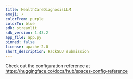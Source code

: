 ```yaml
---
title: HealthCareDiagnosisLLM
emoji: ⚡
colorFrom: purple
colorTo: blue
sdk: streamlit
sdk_version: 1.43.2
app_file: app.py
pinned: false
license: apache-2.0
short_description: HackSLU submission
---
```


Check out the configuration reference at https://huggingface.co/docs/hub/spaces-config-reference
